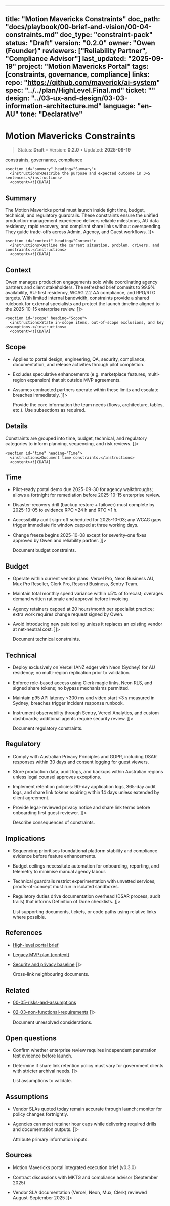 <!-- ai:managed start file="docs/playbook/00-brief-and-vision/00-04-constraints.md" responsibility="docs" strategy="replace" -->
---
title: "Motion Mavericks Constraints"
doc_path: "docs/playbook/00-brief-and-vision/00-04-constraints.md"
doc_type: "constraint-pack"
status: "Draft"
version: "0.2.0"
owner: "Owen (Founder)"
reviewers: ["Reliability Partner", "Compliance Advisor"]
last_updated: "2025-09-19"
project: "Motion Mavericks Portal"
tags: [constraints, governance, compliance]
links:
  repo: "https://github.com/maverick/ai-system"
  spec: "../../plan/HighLevel.Final.md"
  ticket: "<PLACEHOLDER>"
  design: "../03-ux-and-design/03-03-information-architecture.md"
language: "en-AU"
tone: "Declarative"
---

# Motion Mavericks Constraints

> Status: **Draft** • Version: **0.2.0** • Updated: **2025-09-19**

<doc xmlns="urn:docs:universal"
     type="constraint-pack"
     path="docs/playbook/00-brief-and-vision/00-04-constraints.md"
     version="0.2.0"
     status="Draft"
     owner="Owen (Founder)">

  <meta>
    <link rel="repo" href="https://github.com/maverick/ai-system"/>
    <link rel="spec" href="../../plan/HighLevel.Final.md"/>
    <link rel="design" href="../03-ux-and-design/03-03-information-architecture.md"/>
    <tags>constraints, governance, compliance</tags>
  </meta>

  <sections>

    <section id="summary" heading="Summary">
      <instructions>Describe the purpose and expected outcome in 3–5 sentences.</instructions>
      <content><![CDATA[
## Summary
The Motion Mavericks portal must launch inside tight time, budget, technical, and regulatory guardrails. These constraints ensure the unified production-management experience delivers reliable milestones, AU data residency, rapid recovery, and compliant share links without overspending. They guide trade-offs across Admin, Agency, and Guest workflows.
]]></content>
    </section>

    <section id="context" heading="Context">
      <instructions>Outline the current situation, problem, drivers, and constraints.</instructions>
      <content><![CDATA[
## Context
Owen manages production engagements solo while coordinating agency partners and client stakeholders. The refreshed brief commits to 99.9% availability, AU-first residency, WCAG 2.2 AA compliance, and RPO/RTO targets. With limited internal bandwidth, constraints provide a shared rulebook for external specialists and protect the launch timeline aligned to the 2025-10-15 enterprise review.
]]></content>
    </section>

    <section id="scope" heading="Scope">
      <instructions>State in-scope items, out-of-scope exclusions, and key assumptions.</instructions>
      <content><![CDATA[
## Scope
- Applies to portal design, engineering, QA, security, compliance, documentation, and release activities through pilot completion.
- Excludes speculative enhancements (e.g. marketplace features, multi-region expansion) that sit outside MVP agreements.
- Assumes contracted partners operate within these limits and escalate breaches immediately.
]]></content>
    </section>

    <section id="details" heading="Details">
      <instructions>Provide the core information the team needs (flows, architecture, tables, etc.). Use subsections as required.</instructions>
      <content><![CDATA[
## Details
Constraints are grouped into time, budget, technical, and regulatory categories to inform planning, sequencing, and risk reviews.
]]></content>
    </section>

    <section id="time" heading="Time">
      <instructions>Document time constraints.</instructions>
      <content><![CDATA[
## Time
- Pilot-ready portal demo due 2025-09-30 for agency walkthroughs; allows a fortnight for remediation before 2025-10-15 enterprise review.
- Disaster-recovery drill (backup restore + failover) must complete by 2025-10-05 to evidence RPO ≤24 h and RTO ≤1 h.
- Accessibility audit sign-off scheduled for 2025-10-03; any WCAG gaps trigger immediate fix window capped at three working days.
- Change freeze begins 2025-10-08 except for severity-one fixes approved by Owen and reliability partner.
]]></content>
    </section>

    <section id="budget" heading="Budget">
      <instructions>Document budget constraints.</instructions>
      <content><![CDATA[
## Budget
- Operate within current vendor plans: Vercel Pro, Neon Business AU, Mux Pro Reseller, Clerk Pro, Resend Business, Sentry Team.
- Maintain total monthly spend variance within ±5% of forecast; overages demand written rationale and approval before invoicing.
- Agency retainers capped at 20 hours/month per specialist practice; extra work requires change request signed by Owen.
- Avoid introducing new paid tooling unless it replaces an existing vendor at net-neutral cost.
]]></content>
    </section>

    <section id="technical" heading="Technical">
      <instructions>Document technical constraints.</instructions>
      <content><![CDATA[
## Technical
- Deploy exclusively on Vercel (ANZ edge) with Neon (Sydney) for AU residency; no multi-region replication prior to validation.
- Enforce role-based access using Clerk magic links, Neon RLS, and signed share tokens; no bypass mechanisms permitted.
- Maintain p95 API latency <300 ms and video start <3 s measured in Sydney; breaches trigger incident response runbook.
- Instrument observability through Sentry, Vercel Analytics, and custom dashboards; additional agents require security review.
]]></content>
    </section>

    <section id="regulatory" heading="Regulatory">
      <instructions>Document regulatory constraints.</instructions>
      <content><![CDATA[
## Regulatory
- Comply with Australian Privacy Principles and GDPR, including DSAR responses within 30 days and consent logging for guest viewers.
- Store production data, audit logs, and backups within Australian regions unless legal counsel approves exceptions.
- Implement retention policies: 90-day application logs, 365-day audit logs, and share link tokens expiring within 14 days unless extended by client agreement.
- Provide legal-reviewed privacy notice and share link terms before onboarding first guest reviewer.
]]></content>
    </section>

    <section id="implications" heading="Implications">
      <instructions>Describe consequences of constraints.</instructions>
      <content><![CDATA[
## Implications
- Sequencing prioritises foundational platform stability and compliance evidence before feature enhancements.
- Budget ceilings necessitate automation for onboarding, reporting, and telemetry to minimise manual agency labour.
- Technical guardrails restrict experimentation with unvetted services; proofs-of-concept must run in isolated sandboxes.
- Regulatory duties drive documentation overhead (DSAR process, audit trails) that informs Definition of Done checklists.
]]></content>
    </section>

    <section id="references" heading="References">
      <instructions>List supporting documents, tickets, or code paths using relative links where possible.</instructions>
      <content><![CDATA[
## References
- [High-level portal brief](../../plan/HighLevel.Final.md)
- [Legacy MVP plan (context)](../../specs/legacy-mvp-plan.md)
- [Security and privacy baseline](../../plan/HighLevel.Final.md#security)
]]></content>
    </section>

    <section id="related" heading="Related">
      <instructions>Cross-link neighbouring documents.</instructions>
      <content><![CDATA[
## Related
- [00-05-risks-and-assumptions](00-05-risks-and-assumptions.md)
- [02-03-non-functional-requirements](../02-requirements-and-scope/02-03-non-functional-requirements.md)
]]></content>
    </section>

    <section id="open_questions" heading="Open questions">
      <instructions>Document unresolved considerations.</instructions>
      <content><![CDATA[
## Open questions
- Confirm whether enterprise review requires independent penetration test evidence before launch.
- Determine if share link retention policy must vary for government clients with stricter archival needs.
]]></content>
    </section>

    <section id="assumptions" heading="Assumptions">
      <instructions>List assumptions to validate.</instructions>
      <content><![CDATA[
## Assumptions
- Vendor SLAs quoted today remain accurate through launch; monitor for policy changes fortnightly.
- Agencies can meet retainer hour caps while delivering required drills and documentation outputs.
]]></content>
    </section>

    <section id="sources" heading="Sources">
      <instructions>Attribute primary information inputs.</instructions>
      <content><![CDATA[
## Sources
- Motion Mavericks portal integrated execution brief (v0.3.0)
- Contract discussions with MKTG and compliance advisor (September 2025)
- Vendor SLA documentation (Vercel, Neon, Mux, Clerk) reviewed August–September 2025
]]></content>
    </section>

  </sections>
</doc>
<!-- ai:managed end -->
